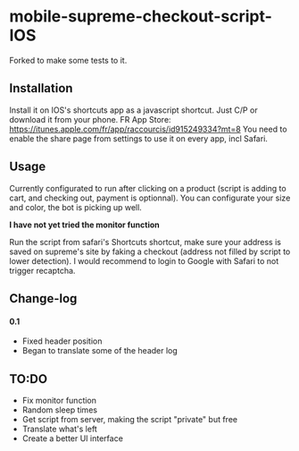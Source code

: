 # mobile-supreme-checkout-script-IOS

Forked to make some tests to it.


## Installation

Install it on IOS's shortcuts app as a javascript shortcut.
Just C/P or download it from your phone.
FR App Store: https://itunes.apple.com/fr/app/raccourcis/id915249334?mt=8
You need to enable the share page from settings to use it on every app, incl Safari.

## Usage

Currently configurated to run after clicking on a product (script is adding to cart, and checking out, payment is optionnal).
You can configurate your size and color, the bot is picking up well.

**I have not yet tried the monitor function**

Run the script from safari's Shortcuts shortcut, make sure your address is saved on supreme's site by faking a checkout (address not filled by script to lower detection).
I would recommend to login to Google with Safari to not trigger recaptcha.

## Change-log
#### 0.1
- Fixed header position
- Began to translate some of the header log

## TO:DO
- Fix monitor function
- Random sleep times
- Get script from server, making the script "private" but free
- Translate what's left 
- Create a better UI interface